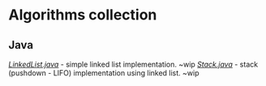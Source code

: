 # Algorithms collection

## Java

[*LinkedList.java*](./java/LinkedList.java) - simple linked list implementation. ~wip
[*Stack.java*](./java/Stack.java) - stack (pushdown - LIFO) implementation using linked list. ~wip

